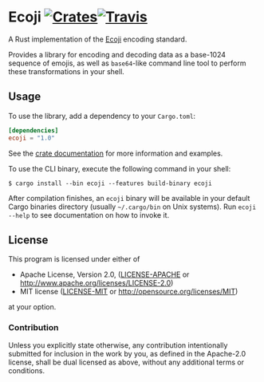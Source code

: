 # Ecoji [![Crates](https://img.shields.io/crates/v/ecoji.svg?style=flat-square)](https://crates.io/crates/ecoji)[![Travis](https://img.shields.io/travis/netvl/ecoji.svg?style=flat-square)](https://travis-ci.org/netvl/ecoji)

A Rust implementation of the [Ecoji](https://github.com/keith-turner/ecoji) encoding standard.

Provides a library for encoding and decoding data as a base-1024 sequence of emojis, as well as `base64`-like command
line tool to perform these transformations in your shell.

## Usage

To use the library, add a dependency to your `Cargo.toml`:

```toml
[dependencies]
ecoji = "1.0"
```

See the [crate documentation](https://docs.rs/ecoji) for more information and examples.

To use the CLI binary, execute the following command in your shell:

```
$ cargo install --bin ecoji --features build-binary ecoji
```

After compilation finishes, an `ecoji` binary will be available in your default Cargo binaries directory (usually `~/.cargo/bin` on Unix systems). Run `ecoji --help` to see documentation on how to invoke it.

## License

This program is licensed under either of

 * Apache License, Version 2.0, ([LICENSE-APACHE](LICENSE-APACHE) or http://www.apache.org/licenses/LICENSE-2.0)
 * MIT license ([LICENSE-MIT](LICENSE-MIT) or http://opensource.org/licenses/MIT)

at your option.

### Contribution

Unless you explicitly state otherwise, any contribution intentionally submitted
for inclusion in the work by you, as defined in the Apache-2.0 license, shall be dual licensed 
as above, without any additional terms or conditions.

